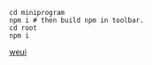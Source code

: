 ```shell
cd miniprogram
npm i # then build npm in toolbar.
cd root
npm i
```

[weui](https://wechat-miniprogram.github.io/weui/docs/)
